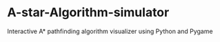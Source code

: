 # A-star-Algorithm-simulator
Interactive A* pathfinding algorithm visualizer using Python and Pygame
